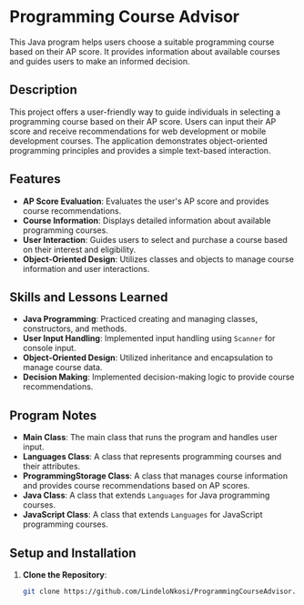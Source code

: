 # Programming Course Advisor

This Java program helps users choose a suitable programming course based on their AP score. It provides information about available courses and guides users to make an informed decision.

## Description

This project offers a user-friendly way to guide individuals in selecting a programming course based on their AP score. Users can input their AP score and receive recommendations for web development or mobile development courses. The application demonstrates object-oriented programming principles and provides a simple text-based interaction.

## Features

- **AP Score Evaluation**: Evaluates the user's AP score and provides course recommendations.
- **Course Information**: Displays detailed information about available programming courses.
- **User Interaction**: Guides users to select and purchase a course based on their interest and eligibility.
- **Object-Oriented Design**: Utilizes classes and objects to manage course information and user interactions.

## Skills and Lessons Learned

- **Java Programming**: Practiced creating and managing classes, constructors, and methods.
- **User Input Handling**: Implemented input handling using `Scanner` for console input.
- **Object-Oriented Design**: Utilized inheritance and encapsulation to manage course data.
- **Decision Making**: Implemented decision-making logic to provide course recommendations.

## Program Notes

- **Main Class**: The main class that runs the program and handles user input.
- **Languages Class**: A class that represents programming courses and their attributes.
- **ProgrammingStorage Class**: A class that manages course information and provides course recommendations based on AP scores.
- **Java Class**: A class that extends `Languages` for Java programming courses.
- **JavaScript Class**: A class that extends `Languages` for JavaScript programming courses.

## Setup and Installation

1. **Clone the Repository**:
   ```sh
   git clone https://github.com/LindeloNkosi/ProgrammingCourseAdvisor.git
